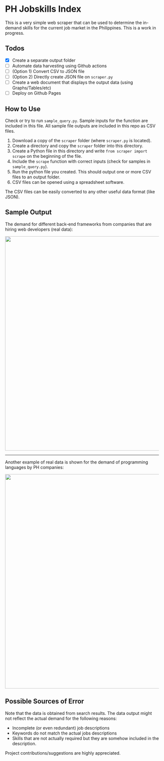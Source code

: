 # PH Jobskills Index

This is a very simple web scraper that can be used to determine the in-demand 
skills for the current job market in the Philippines. This is a work in progress.

## Todos
- [x] Create a separate output folder
- [ ] Automate data harvesting using Github actions
- [ ] (Option 1) Convert CSV to JSON file
- [ ] (Option 2) Directly create JSON file on `scraper.py`
- [ ] Create a web document that displays the output data (using Graphs/Tables/etc)
- [ ] Deploy on Github Pages

## How to Use
Check or try to run `sample_query.py`. Sample inputs for the function are included in this file.
All sample file outputs are included in this repo as CSV files.

1. Download a copy of the `scraper` folder (where `scraper.py` is located).
2. Create a directory and copy the `scraper` folder into this directory.
3. Create a Python file in this directory and write `from scraper import scrape` on the beginning of the file.
4. Include the `scrape` function with correct inputs (check for samples in `sample_query.py`).
5. Run the python file you created. This should output one or more CSV files to an output folder.
6. CSV files can be opened using a spreadsheet software.

The CSV files can be easily converted to any other useful data format (like JSON).
  
## Sample Output
The demand for different back-end frameworks from companies that are
hiring web developers (real data):

<img src='https://user-images.githubusercontent.com/76241888/132360549-f6cbee91-799f-497b-94d7-cbab373b2298.png' width='700px'>

---

Another example of real data is shown for the demand of programming languages by PH companies:

<img src='https://user-images.githubusercontent.com/76241888/132358961-83ab05ec-eac9-4dd6-b1af-c6cdb5364bb4.png' width='700px'>

## Possible Sources of Error
Note that the data is obtained from search results.
The data output might not reflect the actual demand for the following reasons:
- Incomplete (or even redundant) job descriptions
- Keywords do not match the actual jobs descriptions
- Skills that are not actually required but they are somehow included in the description.

Project contributions/suggestions are highly appreciated.
